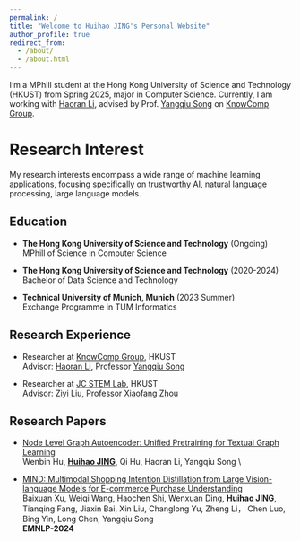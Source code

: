 ```yaml
---
permalink: /
title: "Welcome to Huihao JING's Personal Website"
author_profile: true
redirect_from: 
  - /about/
  - /about.html
---
```


I‘m a MPhill student at the Hong Kong University of Science and Technology (HKUST) from Spring 2025, major in Computer Science. Currently, I am working with [Haoran Li](https://hlibt.student.ust.hk/), advised by Prof. [Yangqiu Song](https://www.cse.ust.hk/~yqsong/) on [KnowComp Group](https://github.com/HKUST-KnowComp).

Research Interest
======
My research interests encompass a wide range of machine learning applications, focusing specifically on trustworthy AI, natural language processing, large language models.

Education
------
* **The Hong Kong University of Science and Technology** (Ongoing) \
  MPhill of Science in Computer Science

* **The Hong Kong University of Science and Technology** (2020-2024) \
  Bachelor of Data Science and Technology

* **Technical University of Munich, Munich** (2023 Summer) \
  Exchange Programme in TUM Informatics

Research Experience
------
* Researcher at [KnowComp Group](https://github.com/HKUST-KnowComp), HKUST \
  Advisor: [Haoran Li](https://hlibt.student.ust.hk/), Professor [Yangqiu Song](https://www.cse.ust.hk/~yqsong/)

* Researcher at [JC STEM Lab](https://cse.hkust.edu.hk/dsf/), HKUST \
  Advisor: [Ziyi Liu](https://sites.google.com/view/ziyiliu), Professor [Xiaofang Zhou](https://sites.google.com/view/xiaofang-zhou)

Research Papers
------

* [Node Level Graph Autoencoder: Unified Pretraining for Textual Graph Learning](https://arxiv.org/abs/2408.07091) \
  Wenbin Hu, **<ins>Huihao JING</ins>**, Qi Hu, Haoran Li, Yangqiu Song  \

  
* [MIND: Multimodal Shopping Intention Distillation from Large Vision-language Models for E-commerce Purchase Understanding](https://openreview.net/forum?id=0w1lzBv26x) \
  Baixuan Xu,  Weiqi Wang, Haochen Shi, Wenxuan Ding, **<ins>Huihao JING</ins>**, Tianqing Fang, Jiaxin Bai, Xin Liu, Changlong Yu, Zheng Li， Chen Luo, Bing Yin, Long Chen, Yangqiu Song  \
  **EMNLP-2024**
